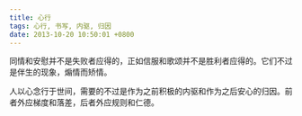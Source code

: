 ```yaml
---
title: 心行
tags: 心行, 书写, 内驱, 归因
date: 2013-10-20 10:50:01 +0800
---
```



同情和安慰并不是失败者应得的，正如信服和歌颂并不是胜利者应得的。它们不过是伴生的现象，煽情而矫情。

人以心念行于世间，需要的不过是作为之前积极的内驱和作为之后安心的归因。前者外应梯度和落差，后者外应规则和仁德。

